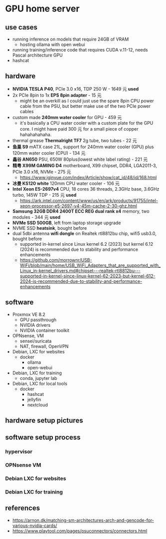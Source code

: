 # GPU home server

## use cases

- running inference on models that require 24GB of VRAM
  - hosting ollama with open webui
- running training/inference code that requires CUDA v.11-12, needs Pascal architecture GPU
- hashcat

## hardware

- **NVIDIA TESLA P40**, PCIe 3.0 x16, TDP 250 W - 1649 元 **used**
- 2x PCIe 8pin to 1x **EPS 8pin adapter** - 15 元
  - might be an overkill as I could just use the spare 8pin CPU power cable from the PSU, but better make use of the two PCIe power cables
- custom made **240mm water cooler** for GPU - 459 元
  - it's basically a CPU water cooler with a custom plate for the GPU core. I might have paid 300 元 for a small piece of copper hahahahahaha.
- thermal grease **Thermalright TF7** 2g tube, two tubes - 22 元
- **鱼巢 S9** mATX case 21L, support for 240mm water cooler (GPU) plus 120mm water cooler (CPU) - 134 元
- **鑫谷 AN650** PSU, 650W 80plus(lowest white label rating) - 221 元
- **精粤 X99M GAMING D4** motherboard, X99 chipset, DDR4, LGA2011-3, PCIe 3.0 x16, NVMe - 275 元
  - https://www.jginyue.com/index/Article/show/cat_id/48/id/168.html
- **冰曼 KS120 white** 120mm CPU water cooler - 106 元
- **Intel Xeon E5-2697v4** CPU, 18 cores 36 threads, 2.3GHz base, 3.6GHz turbo, 145W TDP - 215 元 **used**
  - https://ark.intel.com/content/www/us/en/ark/products/91755/intel-xeon-processor-e5-2697-v4-45m-cache-2-30-ghz.html
- **Samsung 32GB DDR4 2400T ECC REG dual rank x4** memory, two modules - 344 元 **used**
- **NVMe SSD 500GB**, left from laptop storage upgrade
- NVME SSD **heatsink**, bought before
- dual 5dbi antenna **wifi dongle** on Realtek rtl8812bu chip, wifi5 usb3.0, bought before
  - supported in-kernel since Linux kernel 6.2 (2023) but kernel 6.12 (2024) is recommended due to stability and performance enhancements
  - https://github.com/morrownr/USB-WiFi/blob/main/home/USB_WiFi_Adapters_that_are_supported_with_Linux_in-kernel_drivers.md#chipset---realtek-rtl8812bu---supported-in-kernel-since-linux-kernel-62-2023-but-kernel-612-2024-is-recommended-due-to-stability-and-performance-enhancements

## software

- Proxmox VE 8.2
  - GPU passthrough
  - NVIDIA drivers
  - NVIDIA container toolkit
- OPNsense, VM
  - sensei/suricata
  - NAT, firewall, OpenVPN
- Debian, LXC for websites
  - docker
    - ollama
    - open-webui
- Debian, LXC for training
  - conda, jupyter lab
- Debian, LXC for local tools
  - docker
    - hashcat
    - jellyfin
    - nextcloud

## hardware setup pictures

## software setup process

### hypervisor

### OPNsense VM

### Debian LXC for websites

### Debian LXC for training

## references

- https://arnon.dk/matching-sm-architectures-arch-and-gencode-for-various-nvidia-cards/
- https://www.playtool.com/pages/psuconnectors/connectors.html

